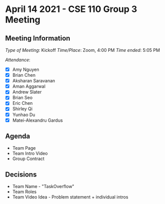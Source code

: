 # April 14 2021 - CSE 110 Group 3 Meeting

## Meeting Information

*Type of Meeting*: Kickoff
*Time/Place*: Zoom, 4:00 PM
*Time ended*: 5:05 PM

*Attendance*:
- [X] Amy Nguyen
- [X] Brian Chen
- [X] Aksharan Saravanan
- [X] Aman Aggarwal
- [X] Andrew Slater
- [X] Brian Seo
- [X] Eric Chen
- [X] Shirley Qi
- [X] Yunhao Du
- [X] Matei-Alexandru Gardus

## Agenda

- Team Page
- Team Intro Video
- Group Contract

## Decisions

- Team Name - "TaskOverflow"
- Team Roles
- Team Video Idea - Problem statement + individual intros
